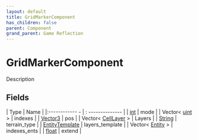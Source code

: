 ```yaml
---
layout: default
title: GridMarkerComponent
has_children: false
parent: Component
grand_parent: Game Reflection
---
```

# GridMarkerComponent
Description 

## Fields
| Type | Name |
|:------------ - | : -------------- |
| [int](game-reflection/enums/int.md) | mode |
| Vector< [uint](game-reflection/components/uint.md) > | indexes |
| [Vector3](game-reflection/classes/vector3.md) | pos |
| Vector< [CellLayer](game-reflection/components/cell_layer.md) > | Layers |
| [String](game-reflection/components/string.md) | terrain_type |
| [EntityTemplate](game-reflection/classes/entity_template.md) | layers_template |
| Vector< [Entity](game-reflection/classes/entity.md) > | indexes_ents |
| [float](game-reflection/components/float.md) | extend |
